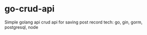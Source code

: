 # go-crud-api
Simple golang api crud api for saving post record
tech: go, gin, gorm, postgresql, node 
